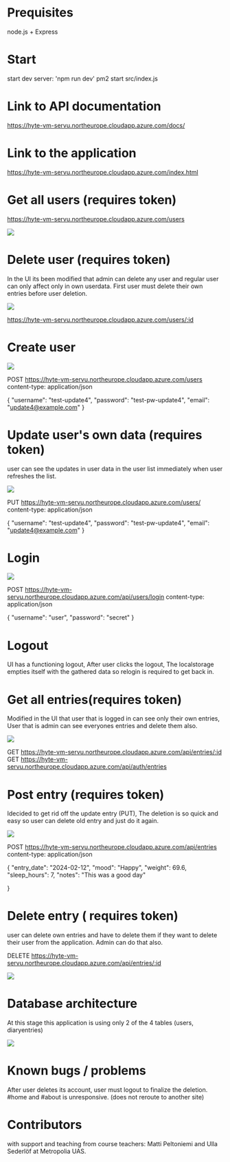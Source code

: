 # Prequisites
node.js + Express
# Start
start dev server: 'npm run dev'
pm2 start src/index.js
# Link to API documentation

https://hyte-vm-servu.northeurope.cloudapp.azure.com/docs/


# Link to the application

https://hyte-vm-servu.northeurope.cloudapp.azure.com/index.html




# Get all users (requires token)

https://hyte-vm-servu.northeurope.cloudapp.azure.com/users

![](images/get_users.png)




# Delete user (requires token)

In the UI its been modified that admin can delete any user and regular user can only affect only in own userdata. First user must delete their own entries before user deletion.

![](images/delete_user.png)

https://hyte-vm-servu.northeurope.cloudapp.azure.com/users/:id

# Create user

![](images/create_user.png)


POST https://hyte-vm-servu.northeurope.cloudapp.azure.com/users
content-type: application/json

{
  "username": "test-update4",
  "password": "test-pw-update4",
  "email": "update4@example.com"
}

# Update user's own data (requires token)

user can see the updates in user data in the user list immediately when user refreshes the list.

![](images/update_user.png)

PUT https://hyte-vm-servu.northeurope.cloudapp.azure.com/users/
content-type: application/json

{
  "username": "test-update4",
  "password": "test-pw-update4",
  "email": "update4@example.com"
}

# Login

![](images/login.png)




POST https://hyte-vm-servu.northeurope.cloudapp.azure.com/api/users/login
content-type: application/json

{
  "username": "user",
  "password": "secret"
}

# Logout

UI has a functioning logout, After user clicks the logout, The localstorage empties itself with the gathered data so relogin is required to get back in.



# Get all entries(requires token)

Modified in the UI that user that is logged in can see only their own entries,
User that is admin can see everyones entries and delete them also.

![](images/get_entries.png)



GET https://hyte-vm-servu.northeurope.cloudapp.azure.com/api/entries/:id
GET https://hyte-vm-servu.northeurope.cloudapp.azure.com/api/auth/entries


# Post entry (requires token)

Idecided to get rid off the update entry (PUT), The deletion is so quick and easy so user can delete old entry and just do it again.

![](images/add_entry.png)

POST https://hyte-vm-servu.northeurope.cloudapp.azure.com/api/entries
content-type: application/json

{
  "entry_date": "2024-02-12",
  "mood": "Happy",
  "weight": 69.6,
  "sleep_hours": 7,
  "notes": "This was a good day"

}



# Delete entry ( requires token)

user can delete own entries and have to delete them if they want to delete their user from the application.
Admin can do that also.

DELETE https://hyte-vm-servu.northeurope.cloudapp.azure.com/api/entries/:id

![](images/delete_entries.png)

# Database architecture
At this stage this application is using only 2 of the 4 tables (users, diaryentries)

![](images/database_diagram.png)


# Known bugs / problems
After user deletes its account, user must logout to finalize the deletion. 
#home and #about is unresponsive. (does not reroute to another site)


# Contributors

with support and teaching from course teachers: Matti Peltoniemi and Ulla Sederlöf at Metropolia UAS.
